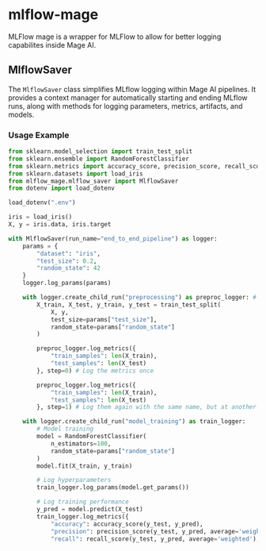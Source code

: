 # mlflow-mage

MLFlow mage is a wrapper for MLFlow to allow for better logging capabilites inside Mage AI.

## MlflowSaver

The `MlflowSaver` class simplifies MLflow logging within Mage AI pipelines. It provides a context manager for automatically starting and ending MLflow runs, along with methods for logging parameters, metrics, artifacts, and models.

### Usage Example

```python
from sklearn.model_selection import train_test_split
from sklearn.ensemble import RandomForestClassifier
from sklearn.metrics import accuracy_score, precision_score, recall_score, f1_score
from sklearn.datasets import load_iris
from mlflow_mage.mlflow_saver import MlflowSaver
from dotenv import load_dotenv

load_dotenv(".env")

iris = load_iris()
X, y = iris.data, iris.target

with MlflowSaver(run_name="end_to_end_pipeline") as logger:
    params = {
        "dataset": "iris",
        "test_size": 0.2,
        "random_state": 42
    }
    logger.log_params(params)

    with logger.create_child_run("preprocessing") as preproc_logger: # Create child runs inside the parent run, which can be usefull as in this example, and also for epoch based training.
        X_train, X_test, y_train, y_test = train_test_split(
            X, y,
            test_size=params["test_size"],
            random_state=params["random_state"]
        )

        preproc_logger.log_metrics({
            "train_samples": len(X_train),
            "test_samples": len(X_test)
        }, step=0) # Log the metrics once

        preproc_logger.log_metrics({
            "train_samples": len(X_train),
            "test_samples": len(X_test)
        }, step=1) # Log them again with the same name, but at another step

    with logger.create_child_run("model_training") as train_logger:
        # Model training
        model = RandomForestClassifier(
            n_estimators=100,
            random_state=params["random_state"]
        )
        model.fit(X_train, y_train)

        # Log hyperparameters
        train_logger.log_params(model.get_params())

        # Log training performance
        y_pred = model.predict(X_test)
        train_logger.log_metrics({
            "accuracy": accuracy_score(y_test, y_pred),
            "precision": precision_score(y_test, y_pred, average='weighted'),
            "recall": recall_score(y_test, y_pred, average='weighted'),
